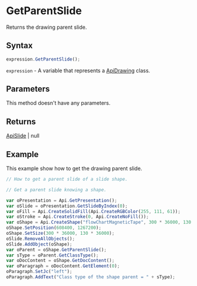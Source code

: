 # GetParentSlide

Returns the drawing parent slide.

## Syntax

```javascript
expression.GetParentSlide();
```

`expression` - A variable that represents a [ApiDrawing](../ApiDrawing.md) class.

## Parameters

This method doesn't have any parameters.

## Returns

[ApiSlide](../../ApiSlide/ApiSlide.md) \| null

## Example

This example show how to get the drawing parent slide.

```javascript editor-pptx
// How to get a parent slide of a slide shape.

// Get a parent slide knowing a shape.

var oPresentation = Api.GetPresentation();
var oSlide = oPresentation.GetSlideByIndex(0);
var oFill = Api.CreateSolidFill(Api.CreateRGBColor(255, 111, 61));
var oStroke = Api.CreateStroke(0, Api.CreateNoFill());
var oShape = Api.CreateShape("flowChartMagneticTape", 300 * 36000, 130 * 36000, oFill, oStroke);
oShape.SetPosition(608400, 1267200);
oShape.SetSize(300 * 36000, 130 * 36000);
oSlide.RemoveAllObjects();
oSlide.AddObject(oShape);
var oParent = oShape.GetParentSlide();
var sType = oParent.GetClassType();
var oDocContent = oShape.GetDocContent();
var oParagraph = oDocContent.GetElement(0);
oParagraph.SetJc("left");
oParagraph.AddText("Class type of the shape parent = " + sType);
```
